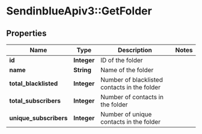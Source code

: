 # SendinblueApiv3::GetFolder

## Properties
Name | Type | Description | Notes
------------ | ------------- | ------------- | -------------
**id** | **Integer** | ID of the folder | 
**name** | **String** | Name of the folder | 
**total_blacklisted** | **Integer** | Number of blacklisted contacts in the folder | 
**total_subscribers** | **Integer** | Number of contacts in the folder | 
**unique_subscribers** | **Integer** | Number of unique contacts in the folder | 


